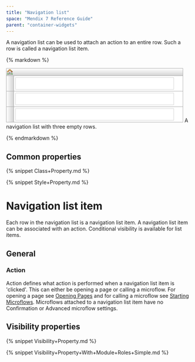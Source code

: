 ```yaml
---
title: "Navigation list"
space: "Mendix 7 Reference Guide"
parent: "container-widgets"
---
```



A navigation list can be used to attach an action to an entire row. Such a row is called a navigation list item.

<div class="alert alert-info">{% markdown %}

![](attachments/16713859/16843977.png)
A navigation list with three empty rows.

{% endmarkdown %}</div>

## Common properties

{% snippet Class+Property.md %}

{% snippet Style+Property.md %}

# Navigation list item

Each row in the navigation list is a navigation list item. A navigation list item can be associated with an action. Conditional visibility is available for list items.

## General

### Action

Action defines what action is performed when a navigation list item is 'clicked'. This can either be opening a page or calling a microflow. For opening a page see [Opening Pages](opening-pages) and for calling a microflow see [Starting Microflows](starting-microflows). Microflows attached to a navigation list item have no Confirmation or Advanced microflow settings.

## Visibility properties

{% snippet Visibility+Property.md %}

{% snippet Visibility+Property+With+Module+Roles+Simple.md %}
